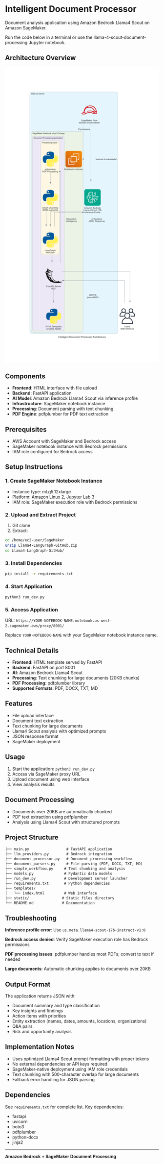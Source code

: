 # Intelligent Document Processor

Document analysis application using Amazon Bedrock Llama4 Scout on Amazon SageMaker.

Run the code below in a terminal or use the llama-4-scout-document-processing Jupyter notebook.

## Architecture Overview

![AWS Architecture Diagram](intelligent_document_architecture.png)

## Components

- **Frontend**: HTML interface with file upload
- **Backend**: FastAPI application
- **AI Model**: Amazon Bedrock Llama4 Scout via inference profile
- **Infrastructure**: SageMaker notebook instance
- **Processing**: Document parsing with text chunking
- **PDF Engine**: pdfplumber for PDF text extraction

## Prerequisites

- AWS Account with SageMaker and Bedrock access
- SageMaker notebook instance with Bedrock permissions
- IAM role configured for Bedrock access

## Setup Instructions

### 1. Create SageMaker Notebook Instance

- Instance type: ml.g5.12xlarge
- Platform: Amazon Linux 2, Jupyter Lab 3
- IAM role: SageMaker execution role with Bedrock permissions

### 2. Upload and Extract Project

1. Git clone 
2. Extract:

```bash
cd /home/ec2-user/SageMaker
unzip Llama4-LangGraph-GitHub.zip
cd Llama4-LangGraph-GitHub/
```

### 3. Install Dependencies

```bash
pip install -r requirements.txt
```

### 4. Start Application

```bash
python3 run_dev.py
```

### 5. Access Application

URL: `https://YOUR-NOTEBOOK-NAME.notebook.us-west-2.sagemaker.aws/proxy/8001/`

Replace `YOUR-NOTEBOOK-NAME` with your SageMaker notebook instance name.

## Technical Details

- **Frontend**: HTML template served by FastAPI
- **Backend**: FastAPI on port 8001
- **AI**: Amazon Bedrock Llama4 Scout
- **Processing**: Text chunking for large documents (20KB chunks)
- **PDF Processing**: pdfplumber library
- **Supported Formats**: PDF, DOCX, TXT, MD

## Features

- File upload interface
- Document text extraction
- Text chunking for large documents
- Llama4 Scout analysis with optimized prompts
- JSON response format
- SageMaker deployment

## Usage

1. Start the application: `python3 run_dev.py`
2. Access via SageMaker proxy URL
3. Upload document using web interface
4. View analysis results

## Document Processing

- Documents over 20KB are automatically chunked
- PDF text extraction using pdfplumber
- Analysis using Llama4 Scout with structured prompts

## Project Structure

```
├── main.py                 # FastAPI application
├── llm_providers.py        # Bedrock integration
├── document_processor.py   # Document processing workflow
├── document_parsers.py     # File parsing (PDF, DOCX, TXT, MD)
├── simple_workflow.py     # Text chunking and analysis
├── models.py              # Pydantic data models
├── run_dev.py             # Development server launcher
├── requirements.txt       # Python dependencies
├── templates/
│   └── index.html         # Web interface
├── static/               # Static files directory
└── README.md             # Documentation
```

## Troubleshooting

**Inference profile error**: Use `us.meta.llama4-scout-17b-instruct-v1:0`

**Bedrock access denied**: Verify SageMaker execution role has Bedrock permissions

**PDF processing issues**: pdfplumber handles most PDFs; convert to text if needed

**Large documents**: Automatic chunking applies to documents over 20KB

## Output Format

The application returns JSON with:

- Document summary and type classification
- Key insights and findings
- Action items with priorities
- Entity extraction (names, dates, amounts, locations, organizations)
- Q&A pairs
- Risk and opportunity analysis

## Implementation Notes

- Uses optimized Llama4 Scout prompt formatting with proper tokens
- No external dependencies or API keys required
- SageMaker-native deployment using IAM role credentials
- Text chunking with 500-character overlap for large documents
- Fallback error handling for JSON parsing

## Dependencies

See `requirements.txt` for complete list. Key dependencies:
- fastapi
- uvicorn
- boto3
- pdfplumber
- python-docx
- jinja2

---

**Amazon Bedrock + SageMaker Document Processing**
